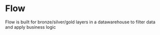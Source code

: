 # Flow

Flow is built for bronze/silver/gold layers in a datawarehouse to filter data and apply business logic
